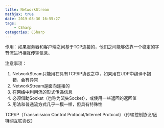 ```yaml
---
title: NetworkStream
mathjax: true
date: 2019-03-30 16:55:27
tags:
	- CSharp
categories: CSharp
---
```

作用：如果服务器和客户端之间基于TCP连接的，他们之间能够依靠一个稳定的字节流进行相互传输信息。

注意事项：
1. NetworkSteam只能用在具有TCP/IP协议之中，如果用在UDP中编译不抱错，会有异常
2. NetworkStream是面向连接的
3. 在网络中利用流的形式传递信息
4. 必须借助Socket（也称为流失Socket），或使用一些返回的返回值
5. 用法和普通流方式几乎一模一样，但具有特殊性

TCP/IP（Transmission Control Protocol/Internet Protocol）（传输控制协议/因特网互联协议）

